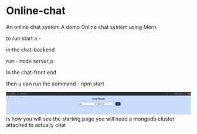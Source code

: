 # Online-chat
An online chat system 
A demo Online chat system using Mern

to run start a - 

in the chat-backend 


run - node server.js 


In the chat-front end

then u can run the command - npm start

![alt text](image.png) is how you will see the starting page
you will need a mongodb cluster attached to actually chat 